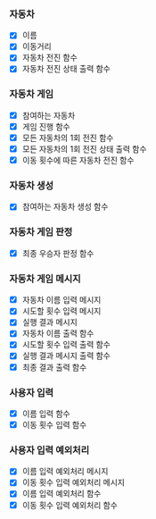 
### 자동차
- [x] 이름
- [x] 이동거리
- [x] 자동차 전진 함수
- [x] 자동차 전진 상태 출력 함수 

### 자동차 게임
- [x] 참여하는 자동차
- [x] 게임 진행 함수
- [x] 모든 자동차의 1회 전진 함수
- [x] 모든 자동차의 1회 전진 상태 출력 함수
- [x] 이동 횟수에 따른 자동차 전진 함수

### 자동차 생성
- [x] 참여하는 자동차 생성 함수

### 자동차 게임 판정
- [x] 최종 우승자 판정 함수

### 자동차 게임 메시지
- [x] 자동차 이름 입력 메시지
- [x] 시도할 횟수 입력 메시지
- [x] 실행 결과 메시지
- [x] 자동차 이름 출력 함수
- [x] 시도할 횟수 입력 출력 함수
- [x] 실행 결과 메시지 출력 함수
- [x] 최종 결과 출력 함수

### 사용자 입력
- [x] 이름 입력 함수
- [x] 이동 횟수 입력 함수

### 사용자 입력 예외처리
- [x] 이름 입력 예외처리 메시지
- [x] 이동 횟수 입력 예외처리 메시지
- [x] 이름 입력 예외처리 함수
- [x] 이동 횟수 입력 예외처리 함수